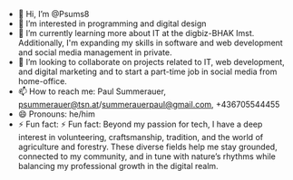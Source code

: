 - 👋 Hi, I’m @Psums8
- 👀 I’m interested in programming and digital design
- 🌱 I’m currently learning more about IT at the digbiz-BHAK Imst. Additionally, I'm expanding my skills in software and web development and social media management in private.
- 💞️ I’m looking to collaborate on projects related to IT, web development, and digital marketing and to start a part-time job in social media from home-office.
- 📫 How to reach me: Paul Summerauer, psummerauer@tsn.at/summerauerpaul@gmail.com, +436705544455
- 😄 Pronouns: he/him
- ⚡ Fun fact: ⚡ Fun fact: Beyond my passion for tech, I have a deep interest in volunteering, craftsmanship, tradition, and the world of agriculture and forestry. These diverse fields help me stay grounded, connected to my community, and in tune with nature’s rhythms while balancing my professional growth in the digital realm.

<!---
Psums8/Psums8 is a ✨ special ✨ repository because its `README.md` (this file) appears on your GitHub profile.
You can click the Preview link to take a look at your changes.
--->
